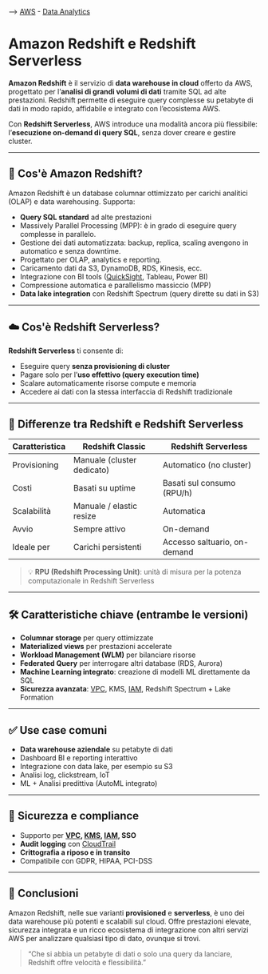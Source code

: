 --> [AWS](AWS.md)  -  [Data Analytics](Intelligenza-artificiale-Machine-Learning-e-Analytics.md)
# Amazon Redshift e Redshift Serverless

**Amazon Redshift** è il servizio di **data warehouse in cloud** offerto da AWS, progettato per l’**analisi di grandi volumi di dati** tramite SQL ad alte prestazioni. Redshift permette di eseguire query complesse su petabyte di dati in modo rapido, affidabile e integrato con l’ecosistema AWS.

Con **Redshift Serverless**, AWS introduce una modalità ancora più flessibile: l’**esecuzione on-demand di query SQL**, senza dover creare e gestire cluster.

---

## 🧩 Cos'è Amazon Redshift?

Amazon Redshift è un database columnar ottimizzato per carichi analitici (OLAP) e data warehousing. Supporta:

- **Query SQL standard** ad alte prestazioni
- Massively Parallel Processing (MPP): è in grado di eseguire query complesse in parallelo.
- Gestione dei dati automatizzata: backup, replica, scaling avengono in automatico e senza downtime.
- Progettato per OLAP, analytics e reporting.
- Caricamento dati da S3, DynamoDB, RDS, Kinesis, ecc.
- Integrazione con BI tools ([QuickSight](Amazon-QuickSight.md), Tableau, Power BI)
- Compressione automatica e parallelismo massiccio (MPP)
- **Data lake integration** con Redshift Spectrum (query dirette su dati in S3)

---

## ☁️ Cos'è Redshift Serverless?

**Redshift Serverless** ti consente di:
- Eseguire query **senza provisioning di cluster**
- Pagare solo per l’**uso effettivo (query execution time)**
- Scalare automaticamente risorse compute e memoria
- Accedere ai dati con la stessa interfaccia di Redshift tradizionale

---

## 🔄 Differenze tra Redshift e Redshift Serverless

| Caratteristica        | Redshift Classic         | Redshift Serverless            |
|------------------------|--------------------------|---------------------------------|
| Provisioning           | Manuale (cluster dedicato) | Automatico (no cluster)         |
| Costi                  | Basati su uptime         | Basati sul consumo (RPU/h)      |
| Scalabilità            | Manuale / elastic resize | Automatica                      |
| Avvio                  | Sempre attivo            | On-demand                       |
| Ideale per             | Carichi persistenti      | Accesso saltuario, on-demand    |

> 💡 **RPU (Redshift Processing Unit)**: unità di misura per la potenza computazionale in Redshift Serverless

---

## 🛠️ Caratteristiche chiave (entrambe le versioni)

- **Columnar storage** per query ottimizzate
- **Materialized views** per prestazioni accelerate
- **Workload Management (WLM)** per bilanciare risorse
- **Federated Query** per interrogare altri database (RDS, Aurora)
- **Machine Learning integrato**: creazione di modelli ML direttamente da SQL
- **Sicurezza avanzata**: [VPC](Amazon-VPC.md), KMS, [IAM](AWS-IAM.md), Redshift Spectrum + Lake Formation

---

## ✅ Use case comuni

- **Data warehouse aziendale** su petabyte di dati
- Dashboard BI e reporting interattivo
- Integrazione con data lake, per esempio su S3
- Analisi log, clickstream, IoT
- ML + Analisi predittiva (AutoML integrato)

---

## 🔐 Sicurezza e compliance

- Supporto per **[VPC](Amazon-VPC.md), [KMS](AWS-KMS.md), [IAM](AWS-IAM.md), SSO**
- **Audit logging** con [CloudTrail](Amazon-CloudTrail.md)
- **Crittografia a riposo e in transito**
- Compatibile con GDPR, HIPAA, PCI-DSS

---

## 📌 Conclusioni

Amazon Redshift, nelle sue varianti **provisioned** e **serverless**, è uno dei data warehouse più potenti e scalabili sul cloud. Offre prestazioni elevate, sicurezza integrata e un ricco ecosistema di integrazione con altri servizi AWS per analizzare qualsiasi tipo di dato, ovunque si trovi.

> “Che si abbia un petabyte di dati o solo una query da lanciare, Redshift offre velocità e flessibilità.”
